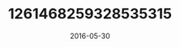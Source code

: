 ---
title: "1261468259328535315"
image: "2016-05-30 18.59.16 1261468259328535315_46248401"
date: "2016-05-30"
type: "photo"
---
